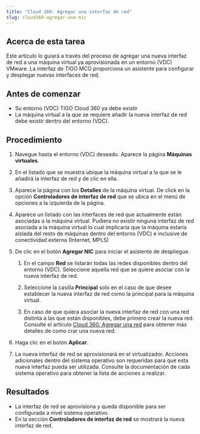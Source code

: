 ```yaml
---
title: "Cloud 360: Agregar una interfaz de red"
slug: cloud360-agregar-una-nic
---
```


## Acerca de esta tarea

Este artículo lo guiará a través del proceso de agregar una nueva interfaz de red a una máquina virtual ya aprovisionada en un entorno (VDC) VMware. La interfaz de TIGO MCO proporciona un asistente para configurar y desplegar nuevas interfaces de red.

## Antes de comenzar

- Su entorno (VDC) TIGO Cloud 360 ya debe existir
- La máquina virtual a la que se requiere añadir la nueva interfaz de red debe existir dentro del entorno (VDC).

## Procedimiento

1. Navegue hasta el entorno (VDC) deseado. Aparece la página **Máquinas virtuales**.

2. En el listado que se muestra ubique la máquina virtual a la que se le añadirá la interfaz de red y de clic en ella.

3. Aparece la página con los **Detalles** de la máquina virtual. De click en la opción **Controladores de interfaz de red** que se ubica en el menú de opciones a la izquierda de la página.

4. Aparece un listado con las interfaces de red que actualmente están asociadas a la máquina virtual. Pudiera no existir ninguna interfaz de red asociada a la máquina virtual lo cual implicaría que la máquina estaría aislada del resto de máquinas dentro del entorno (VDC) e inclusive de conectividad externa (Internet, MPLS)

5. De clic en el botón **Agregar NIC** para iniciar el asistente de despliegue.

    1. En el campo **Red** se listarán todas las redes disponibles dentro del entorno (VDC). Seleccione aquella red que se quiere asociar con la nueva interfaz de red.

    2. Seleccione la casilla **Principal** solo en el caso de que desee establecer la nueva interfaz de red como la principal para la máquina virtual.

    3. En caso de que quiera asociar la nueva interfaz de red con una red distinta a las que están disponibles, debe primero crear la nueva red. Consulte el artículo [Cloud 360: Agregar una red](vmware-add-a-network.md) para obtener más detalles de como crar una nueva red.

6. Haga clic en el botón **Aplicar**.

7. La nueva interfaz de red se aprovisionará en el virtualizador. Acciones adicionales dentro del sistema operativo son requeridas para que esta nueva interfaz pueda ser utilizada. Consulte la documentación de cada sistema operativo para obtener la lista de acciones a realizar.

## Resultados

- La interfaz de red se aprovisiona y queda disponible para ser configurada a nivel sistema operativo.
- En la sección **Controladores de interfaz de red** se mostrará la nueva interfaz de red.
